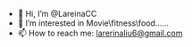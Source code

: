 - 👋 Hi, I’m @LareinaCC
- 👀 I’m interested in Movie\fitness\food……
- 📫 How to reach me: larerinaliu6@gmail.com

<!---
LareinaCC/LareinaCC is a ✨ special ✨ repository because its `README.md` (this file) appears on your GitHub profile.
You can click the Preview link to take a look at your changes.
--->
